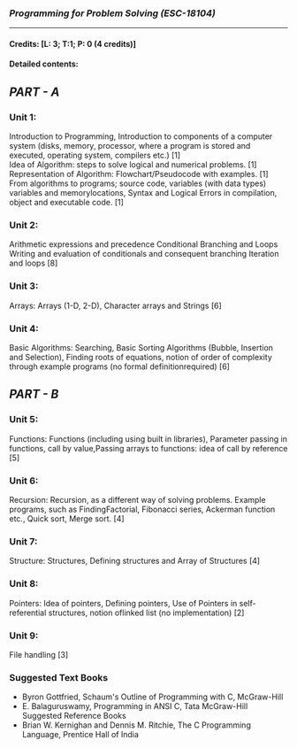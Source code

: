 
### _Programming for Problem Solving (ESC-18104)_ 

---


#### Credits: [L: 3; T:1; P: 0 (4 credits)] <br>
#### Detailed contents: <br> 


## _PART - A_ 

### Unit 1:<br>
 Introduction to Programming, Introduction to components of a computer system (disks, memory, processor, where a program is stored and executed, operating system, compilers etc.) [1]<br>
Idea  of  Algorithm:  steps  to  solve  logical  and  numerical  problems.  [1] <br>
Representation  of Algorithm: Flowchart/Pseudocode with examples.  [1] <br>
From   algorithms   to   programs;   source   code,   variables   (with   data   types)   variables   and memorylocations, Syntax and Logical Errors in compilation, object and executable code. [1] <br>

### Unit 2:<br>
 Arithmetic expressions and precedence  Conditional Branching and Loops 
Writing and evaluation of conditionals and consequent branching Iteration and loops [8] 

### Unit 3: <br>
Arrays: Arrays (1-D, 2-D), Character arrays and Strings [6] 

### Unit   4: <br>
Basic   Algorithms:   Searching,   Basic   Sorting   Algorithms   (Bubble,   Insertion   and Selection), Finding  roots of equations, notion of order of complexity through  example programs (no formal definitionrequired) [6] 



## _PART - B_<br> 

### Unit 5: <br>
Functions: Functions (including using built in libraries), Parameter passing in functions, call by value,Passing arrays to functions: idea of call by reference [5] 

### Unit 6: <br>

Recursion: Recursion, as a different way  of solving problems. Example programs, such as FindingFactorial, Fibonacci series, Ackerman function etc., Quick sort, Merge sort. [4]

### Unit 7:<br>

 Structure: Structures, Defining structures and Array of Structures [4] 

### Unit 8:<br>

Pointers: Idea of pointers, Defining pointers, Use of Pointers in self-referential structures, notion oflinked list (no implementation) [2]

### Unit 9: <br>

File handling [3] 

### Suggested Text Books<br>

- Byron Gottfried, Schaum's Outline of Programming with C, McGraw-Hill 
- E. Balaguruswamy, Programming in ANSI C, Tata McGraw-Hill Suggested Reference Books 
- Brian W. Kernighan and Dennis M. Ritchie, The C Programming Language, Prentice Hall of India 
</center>
